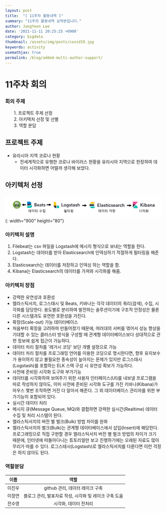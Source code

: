 ```yaml
---
layout: post
title:  "[ 11주차 활동내역 ]"
summary: "11주차 활동내역 요약본입니다."
author: JangYeon Lee
date: '2021-11-11 20:25:25 +0900'
category: bigdata
thumbnail: /assets/img/posts/covid19.jpg
keywords: activity
usemathjax: true
permalink: /blog/added-multi-author-support/
---
```

# **11주차  회의**



### **회의 주제**  

　　1. 프로젝트 주제 선정  
　　2. 아키텍처 선정 및 선별  
　　3. 역할 분담  

## **프로젝트 주제**  

* 유라시아 지역 코로나 현황
  + 전세계적으로 유행한 코로나 바이러스 현황을 유라시아 지역으로 한정하여 데이터 시각화하면 어떨까 생각해 보았다.

## **아키텍처 선정**  

![ex_screenshot](/assets/img/posts/aca.png){: width="900" height="80"}

### **아키텍처 설명**  

1. Filebeat는 csv 파일을  Logstash에 메시지 형식으로 보내는 역할을 한다.    
2. Logstash는 데이터를 받아 Elasticsearch에 인덱싱하기 적절하게 필터링을 해준다.    
3. Elasticsearch는 데이터를 저장하고 인덱싱 하는 역할을 함.    
4. Kibana는 Elasticsearch의 데이터를 가져와 시각화를 해줌.    

### **아키텍처 장점**  

- 강력한 유연성과 호환성
- 엘라스틱서치, 로그스태시 및 Beats, 키바나는 각각 데이터의 쿼리(검색), 수집, 시각화를 담당한다. 용도별로 분리하여 발전하는 솔루션이기에 구조적 안정성은 물론 다른 시스템과도 유연한 호환성을 가진다.
- 확장(Scale-out) 가능 데이터베이스
- 처음부터 확장을 고려하여 만들어졌기 때문에, 여러대의 서버를 엮어서 성능 향상을 기대할 수 있는 클러스터 방식을 구성할 때 관계형 데이터베이스보다 상대적으로 관련 정보에 쉽게 접근이 가능하다.
- 데이터 처리 절차를 '레거시 코딩' 보단 개별 설정으로 가능
- 데이터 처리 절차를 프로그래밍 언어를 이용한 코딩으로 명시한다면, 향후 유지보수가 용이하지 않고 불필요한 종속성이 높아지는 문제가 있지만 로그스태시(Logstash)를 포함하는 ELK 스택 구성 시 유연성 확보가 가능하다.
- 사전에 준비된 시각화 도구와 부가기능
- 데이터를 시각화하여 보여주기 위한 사용자 인터페이스(UI)를 내보낼 프로그램을 따로 작성하지 않아도, 이미 사전에 준비된 시각화 도구를 가진 키바나(Kibana)가 마우스 몇번 조작하면 거진 다 알아서 해준다. 그 외 데이터베이스 관리자를 위한 부가기능이 포함되어 있다.
- 실시간 데이터 처리
- 메시지 큐(Message Queue, MQ)와 결합하면 강력한 실시간(Realtime) 데이터 수집 및 처리 시스템이 된다.
- 엘라스틱서치의 버전 별 벌크(Bulk) 방법 차이를 완화
- 엘라스틱서치의 벌크(Bulk)는 관계형 데이터베이스에서 삽입(Insert)에 해당한다. 프로그래밍으로 직접 구현할 경우 엘라스틱서치 버전 별 벌크 방법의 차이가 크기 때문에, 인터넷에 떠돌아다니는 튜토리얼만 보고 진행하기에는 오래된 자료도 많아 무리가 따를 수 있다. 로그스태시(Logstash)로 엘라스틱서치를 다룬다면 이런 걱정은 하지 않아도 된다.

### **역할분담**  

|이름|역할|
|:-----------:|:----------:|
|이진우| github 관리, 데이터 레이크 구축|
|이장연| 블로그 관리, 발표자료 작성, 시각화 및 레이크 구축 도움|
|전수영| 시각화, 데이터 전처리|